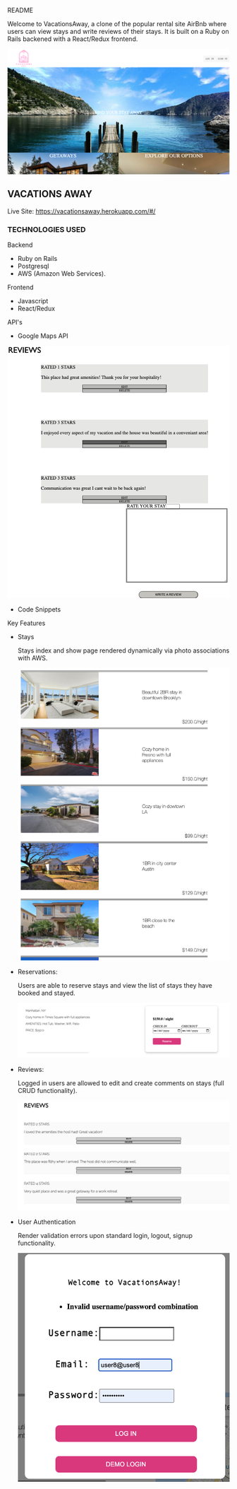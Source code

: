 README

Welcome to VacationsAway, a clone of the popular rental site AirBnb where users can view stays and write reviews of their stays. It is built on a Ruby on Rails backened with a React/Redux frontend.

![VacationsAway](https://github.com/yungcai/VacationsAway/blob/main/app/assets/images/Screen%20Shot%202021-08-10%20at%205.31.56%20PM.png)


## VACATIONS AWAY


Live Site: https://vacationsaway.herokuapp.com/#/


### TECHNOLOGIES USED

Backend

* Ruby on Rails
* Postgresql
* AWS (Amazon Web Services). 

Frontend

* Javascript
* React/Redux


API's

* Google Maps API

![VacationsAway](https://github.com/yungcai/VacationsAway/blob/main/app/assets/images/Screen%20Shot%202021-08-10%20at%205.33.59%20PM.png)

* Code Snippets



Key Features

* Stays

  Stays index and show page rendered dynamically via photo associations with AWS. 

  ![VacationsAway](https://github.com/yungcai/VacationsAway/blob/main/app/assets/images/Screen%20Shot%202021-08-10%20at%205.32.52%20PM.png)


* Reservations:

  Users are able to reserve stays and view the list of stays they have booked and stayed.
  
  ![VacationsAway](https://github.com/yungcai/VacationsAway/blob/main/app/assets/images/Screen%20Shot%202021-09-24%20at%201.33.31%20PM.png)


* Reviews:

  Logged in users are allowed to edit and create comments on stays (full CRUD functionality).
  
  ![VacationsAway](https://github.com/yungcai/VacationsAway/blob/main/app/assets/images/Screen%20Shot%202021-09-24%20at%201.36.28%20PM.png)



* User Authentication

  Render validation errors upon standard login, logout, signup functionality.
  
  ![VacationsAway](https://github.com/yungcai/VacationsAway/blob/main/app/assets/images/Screen%20Shot%202021-09-24%20at%201.32.18%20PM.png)
  
  








